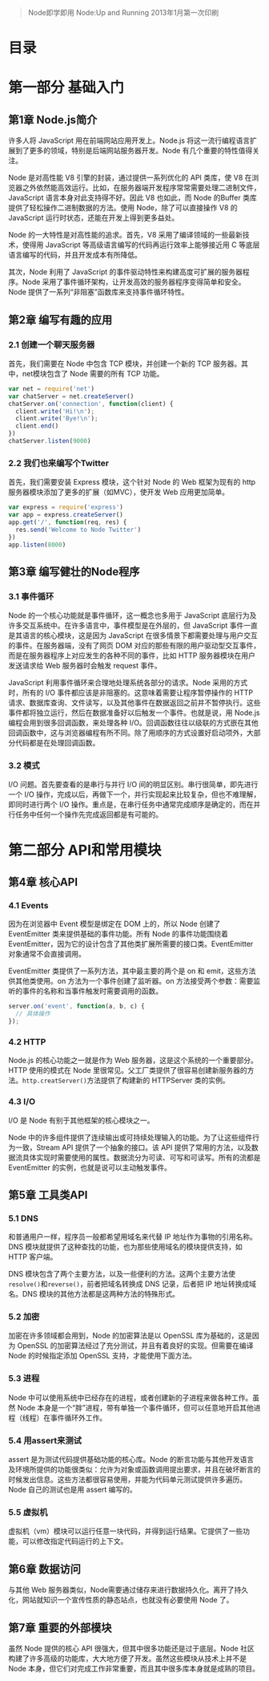 > Node即学即用
> Node:Up and Running
> 2013年1月第一次印刷

# 目录

# 第一部分 基础入门

## 第1章 Node.js简介

许多人将 JavaScript 用在前端网站应用开发上。Node.js 将这一流行编程语言扩展到了更多的领域，特别是后端网站服务器开发。Node 有几个重要的特性值得关注。

Node 是对高性能 V8 引擎的封装，通过提供一系列优化的 API 类库，使 V8 在浏览器之外依然能高效运行。比如，在服务器端开发程序常常需要处理二进制文件，JavaScript 语言本身对此支持得不好。因此 V8 也如此，而 Node 的Buffer 类库提供了轻松操作二进制数据的方法。使用 Node，除了可以直接操作 V8 的 JavaScript 运行时状态，还能在开发上得到更多益处。

Node 的一大特性是对高性能的追求。首先，V8 采用了编译领域的一些最新技术，使得用 JavaScript 等高级语言编写的代码再运行效率上能够接近用 C 等底层语言编写的代码，并且开发成本有所降低。

其次，Node 利用了 JavaScript 的事件驱动特性来构建高度可扩展的服务器程序。Node 采用了事件循环架构，让开发高效的服务器程序变得简单和安全。Node 提供了一系列“非阻塞”函数库来支持事件循环特性。

## 第2章 编写有趣的应用

### 2.1 创建一个聊天服务器

首先，我们需要在 Node 中包含 TCP 模块，并创建一个新的 TCP 服务器。其中，net模块包含了 Node 需要的所有 TCP 功能。

```JavaScript
var net = require('net')
var chatServer = net.createServer()
chatServer.on('connection', function(client) {
  client.write('Hi!\n');
  client.write('Bye!\n');
  client.end()
})
chatServer.listen(9000)
```

### 2.2 我们也来编写个Twitter

首先，我们需要安装 Express 模块，这个针对 Node 的 Web 框架为现有的 http 服务器模块添加了更多的扩展（如MVC），使开发 Web 应用更加简单。

```JavaScript
var express = require('express')
var app = express.createServer()
app.get('/', function(req, res) {
  res.send('Welcome to Node Twitter')
})
app.listen(8000)
```

## 第3章 编写健壮的Node程序

### 3.1 事件循环

Node 的一个核心功能就是事件循环，这一概念也多用于 JavaScript 底层行为及许多交互系统中。在许多语言中，事件模型是在外层的，但 JavaScript 事件一直是其语言的核心模块，这是因为 JavaScript 在很多情景下都需要处理与用户交互的事件。在服务器端，没有了网页 DOM 对应的那些有限的用户驱动型交互事件，而是在服务器程序上对应发生的各种不同的事件，比如 HTTP 服务器模块在用户发送请求给 Web 服务器时会触发 request 事件。

JavaScript 利用事件循环来合理地处理系统各部分的请求。Node 采用的方式时，所有的 I/O 事件都应该是非阻塞的。这意味着需要让程序暂停操作的 HTTP 请求、数据库查询、文件读写，以及其他事件在数据返回之前并不暂停执行。这些事件都将独立运行，然后在数据准备好以后触发一个事件。也就是说，用 Node.js 编程会用到很多回调函数，来处理各种 I/O。回调函数往往以级联的方式嵌在其他回调函数中，这与浏览器编程有所不同。除了用顺序的方式设置好启动项外，大部分代码都是在处理回调函数。

### 3.2 模式

I/O 问题。首先要查看的是串行与并行 I/O 间的明显区别。串行很简单，即先进行一个 I/O 操作，完成以后，再做下一个，并行实现起来比较复杂，但也不难理解，即同时进行两个 I/O 操作。重点是，在串行任务中通常完成顺序是确定的，而在并行任务中任何一个操作先完成返回都是有可能的。

# 第二部分 API和常用模块

## 第4章 核心API

### 4.1 Events

因为在浏览器中 Event 模型是绑定在 DOM 上的，所以 Node 创建了 EventEmitter 类来提供基础的事件功能。所有 Node 的事件功能围绕着 EventEmitter，因为它的设计包含了其他类扩展所需要的接口类。EventEmitter 对象通常不会直接调用。

EventEmitter 类提供了一系列方法，其中最主要的两个是 on 和 emit，这些方法供其他类使用。on 方法为一个事件创建了监听器。on 方法接受两个参数：需要监听的事件的名称和当事件触发时需要调用的函数。

```JavaScript
server.on('event', function(a, b, c) {
  // 具体操作
});
```

### 4.2 HTTP

Node.js 的核心功能之一就是作为 Web 服务器，这是这个系统的一个重要部分。HTTP 使用的模式在 Node 里很常见。父工厂类提供了很容易创建新服务器的方法。`http.creatServer()`方法提供了构建新的 HTTPServer 类的实例。

### 4.3 I/O

I/O 是 Node 有别于其他框架的核心模块之一。

Node 中的许多组件提供了连续输出或可持续处理输入的功能。为了让这些组件行为一致，Stream API 提供了一个抽象的接口。该 API 提供了常用的方法，以及数据流具体实现时需要使用的属性。数据流分为可读、可写和可读写。所有的流都是 EventEmitter 的实例，也就是说可以主动触发事件。

## 第5章 工具类API

### 5.1 DNS

和普通用户一样，程序员一般都希望用域名来代替 IP 地址作为事物的引用名称。DNS 模块就提供了这种查找的功能，也为那些使用域名的模块提供支持，如 HTTP 客户端。

DNS 模块包含了两个主要方法，以及一些便利的方法。这两个主要方法使`resolve()`和`reverse()`，前者把域名转换成 DNS 记录，后者把 IP 地址转换成域名。DNS 模块的其他方法都是这两种方法的特殊形式。

### 5.2 加密

加密在许多领域都会用到，Node 的加密算法是以 OpenSSL 库为基础的，这是因为 OpenSSL 的加密算法经过了充分测试，并且有着良好的实现。但需要在编译 Node 的时候指定添加 OpenSSL 支持，才能使用下面方法。

### 5.3 进程

Node 中可以使用系统中已经存在的进程，或者创建新的子进程来做各种工作。虽然 Node 本身是一个“胖”进程，带有单独一个事件循环，但可以任意地开启其他进程（线程）在事件循环外工作。

### 5.4 用assert来测试

assert 是为测试代码提供基础功能的核心库。Node 的断言功能与其他开发语言及环境所提供的功能很类似：允许为对象或函数调用提出要求，并且在破坏断言的时候发出信息。这些方法都很容易使用，并能为代码单元测试提供许多遍历。Node 自己的测试也是用 assert 编写的。

### 5.5 虚拟机

虚拟机（vm）模块可以运行任意一块代码，并得到运行结果。它提供了一些功能，可以修改指定代码运行的上下文。

## 第6章 数据访问

与其他 Web 服务器类似，Node需要通过储存来进行数据持久化。离开了持久化，网站就知识一个宣传性质的静态站点，也就没有必要使用 Node 了。

## 第7章 重要的外部模块

虽然 Node 提供的核心 API 很强大，但其中很多功能还是过于底层。Node 社区构建了许多高级的功能库，大大地方便了开发。虽然这些模块从技术上并不是 Node 本身，但它们对完成工作非常重要，而且其中很多库本身就是成熟的项目。
